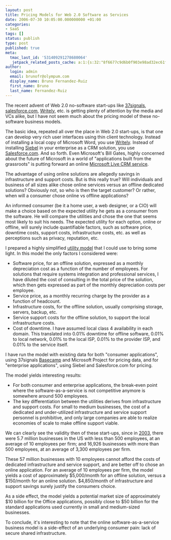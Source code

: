 ```yaml
---
layout: post
title: Pricing Models for Web 2.0 Software as Services
date: 2006-07-30 10:05:00.000000000 +01:00
categories:
- SaaS
tags: []
status: publish
type: post
published: true
meta:
  tmac_last_id: '531409291278680064'
  _jetpack_related_posts_cache: a:1:{s:32:"8f6677c9d6b0f903e98ad32ec61f8deb";a:2:{s:7:"expires";i:1415197223;s:7:"payload";a:3:{i:0;a:1:{s:2:"id";i:22;}i:1;a:1:{s:2:"id";i:21;}i:2;a:1:{s:2:"id";i:38;}}}}
author:
  login: admin
  email: brunofr@olympum.com
  display_name: Bruno Fernandez-Ruiz
  first_name: Bruno
  last_name: Fernandez-Ruiz
---
```


The recent advent of Web 2.0 no-software start-ups like <a href="http://www.37signals.com/">37signals</a>, <a href="http://www.salesforce.com/">salesforce.com</a>, <a href="http://www.writely.com/">Writely</a>, etc. is getting plenty of attention by the media and VCs alike, but I have not seem much about the pricing model of these no-software business models.

<p>The basic idea, repeated all over the place in Web 2.0 start-ups, is that one can develop very rich user interfaces using thin client technology. Instead of installing a local copy of Microsoft Word, you use <a href="http://www.writely.com/">Writely</a>. Instead of installing <a href="http://www.siebel.com/">Siebel</a> in your enterprise as a CRM solution, you use <a href="http://www.salesforce.com/">Salesforce.com</a>. And so forth. Even Microsoft's Bill Gates, highly concerned about the future of Microsoft in a world of "applications built from the grassroots" is putting forward an online <a href="http://news.com.com/Microsoft+plans+Live+CRM+service/2100-1011_3-6092503.html">Microsoft Live CRM service</a>.</p>
<p>The advantage of using online solutions are allegedly savings in infrastructure and support costs. But is this really true?  Will individuals and business of all sizes alike chose online services versus an offline dedicated solutions? Obviously not, so who is then the target customer? Or rather, when will a consumer chose online vs offline applications?</p>
<p>An informed consumer (be it a home user, a web designer, or a CIO) will make a choice based on the expected utility he gets as a consumer from the software. He will compare the utilities and chose the one that seems most likely to suit his needs. The expected utility for each option, online or offline, will surely include quantifiable factors, such as software price, downtime costs, support costs, infrastructure costs, etc. as well as perceptions such as privacy, reputation, etc.</p>
<p>I prepared a highly simplified <a href="http://elsa.berkeley.edu/%7Emcfadden/">utility model</a>  that I could use to bring some light. In this model the only factors I considered were:</p>
<ul>
<li>Software price, for an offline solution, expressed as a monthly depreciation cost as a function of the number of employees. For solutions that require systems integration and professional services, I have diluted the cost of consulting in the total price of the solution, which then gets expressed as part of the monthly depreciation costs per employee.</li>
<li>Service price, as a monthly recurring charge by the provider as a function of headcount.</li>
<li>Infrastructure costs, for the offline solution, usually comprising storage, servers, backup, etc.</li>
<li>Service support costs for the offline solution, to support the local infrastructure costs.</li>
<li>Cost of downtime. I have assumed local class 4 availability in each domain. This translated into 0.01% downtime for offline software, 0.01% to local network, 0.01% to the local ISP, 0.01% to the provider ISP, and 0.01% to the service itself.</li>
</ul>
<p>I have run the model with existing data for both "consumer applications", using 37signals <a href="http://www.basecamphq.com/">Basecamp</a> and Microsoft Project for pricing data, and for "enterprise applications", using Siebel and Salesforce.com for pricing.</p>
<p>The model yields interesting results:</p>
<ul>
<li>For both consumer and enterprise applications, the break-even point where the software-as-a-service is not competitive anymore is somewhere around 500 employees.</li>
<li>The key differentiation between the utilities derives from infrastructure and support costs. For small to medium businesses, the cost of a dedicated and under-utilized infrastructure and service support personnel is prohibitive, and only large companies are able to realize economies of scale to make offline support viable.</li>
</ul>
<p>We can clearly see the validity then of these start-ups, since in <a href="http://www.census.gov/csd/susb/susb03.htm">2003</a>, there were 5.7 million businesses in the US with less than 500 employees, at an average of 10 employees per firm; and 16,926 businesses with more than 500 employees, at an average of 3,300 employees per firm.</p>
<p>These 57 million businesses with 10 employees cannot afford the costs of dedicated infrastructure and service support, and are better off to chose an online application. For an average of 10 employees per firm, the model yields a cost of approximately $5,000/month for an offline solution, versus a $150/month for an online solution. $4,850/month of infrastructure and support savings surely justify the consumers choice.</p>
<p>As a side effect, the model yields a potential market size of approximately $10 billion for the Office applications, possibly close to $50 billion for the standard applications used currently in small and medium-sized businesses.</p>
<p>To conclude, it's interesting to note that the online software-as-a-service business model is a side-effect of an underlying consumer pain: lack of secure shared infrastructure.</p>
